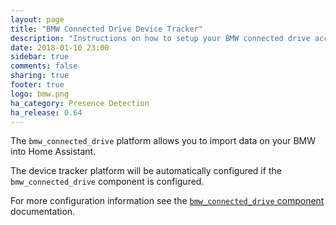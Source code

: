 ```yaml
---
layout: page
title: "BMW Connected Drive Device Tracker"
description: "Instructions on how to setup your BMW connected drive account with Home Assistant."
date: 2018-01-10 23:00
sidebar: true
comments: false
sharing: true
footer: true
logo: bmw.png
ha_category: Presence Detection
ha_release: 0.64
---
```



The `bmw_connected_drive` platform allows you to import data on your BMW into Home Assistant.

The device tracker platform will be automatically configured if the `bmw_connected_drive` component is configured.

For more configuration information see the [`bmw_connected_drive` component](/components/bmw_connected_drive/) documentation.
